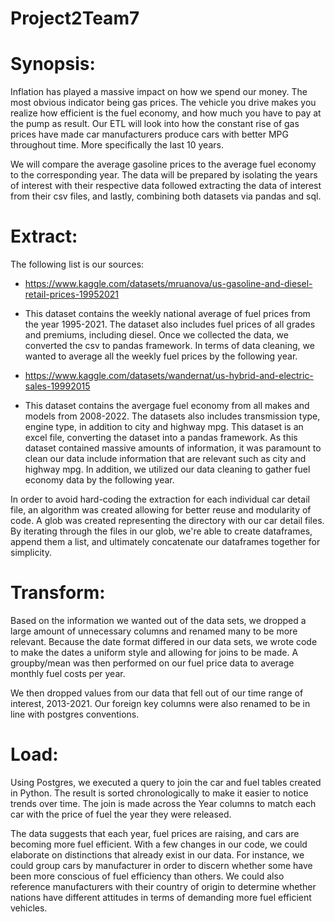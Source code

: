 # Project2Team7

# Synopsis:

 Inflation has played a massive impact on how we spend our money. The most obvious indicator being gas prices. The vehicle you drive makes you realize how efficient is the fuel economy, and how much you have to pay at the pump as result. Our ETL will look into how the constant rise of gas prices have made car manufacturers produce cars with better MPG throughout time. More specifically the last 10 years. 

We will compare the average gasoline prices to the average fuel economy to the corresponding year. The data will be prepared by isolating the years of interest with their respective data followed extracting the data of interest from their csv files, and lastly, combining both datasets via pandas and sql.


# Extract:

The following list is our sources:

- https://www.kaggle.com/datasets/mruanova/us-gasoline-and-diesel-retail-prices-19952021
- This dataset contains the weekly national average of fuel prices from the year 1995-2021. The dataset also includes fuel prices of all grades and premiums, including diesel. Once we collected the data, we converted the csv to pandas framework. In terms of data cleaning, we wanted to average all the weekly fuel prices by the following year.

- https://www.kaggle.com/datasets/wandernat/us-hybrid-and-electric-sales-19992015
- This dataset contains the avergage fuel economy from all makes and models from 2008-2022. The datasets also includes transmission type, engine type, in addition to city and highway mpg. This dataset is an excel file, converting the dataset into a pandas framework. As this dataset contained massive amounts of information, it was paramount to clean our data include information that are relevant such as city and highway mpg. In addition, we utilized our data cleaning to gather fuel economy data by the following year.

In order to avoid hard-coding the extraction for each individual car detail file, an algorithm was created allowing for better reuse and modularity of code. A glob was created representing the directory with our car detail files. By iterating through the files in our glob, we're able to create dataframes, append them a list, and ultimately concatenate our dataframes together for simplicity.

# Transform:

Based on the information we wanted out of the data sets, we dropped a large amount of unnecessary columns and renamed many to be more relevant. Because the date format differed in our data sets, we wrote code to make the dates a uniform style and allowing for joins to be made. A groupby/mean was then performed on our fuel price data to average monthly fuel costs per year.

We then dropped values from our data that fell out of our time range of interest, 2013-2021.  Our foreign key columns were also renamed to be in line with postgres conventions.

# Load:

Using Postgres, we executed a query to join the car and fuel tables created in Python. The result is sorted chronologically to make it easier to notice trends over time. The join is made across the Year columns to match each car with the price of fuel the year they were released.

The data suggests that each year, fuel prices are raising, and cars are becoming more fuel efficient. With a few changes in our code, we could elaborate on distinctions that already exist in our data. For instance, we could group cars by manufacturer in order to discern whether some have been more conscious of fuel efficiency than others. We could also reference manufacturers with their country of origin to determine whether nations have different attitudes in terms of demanding more fuel efficient vehicles.

